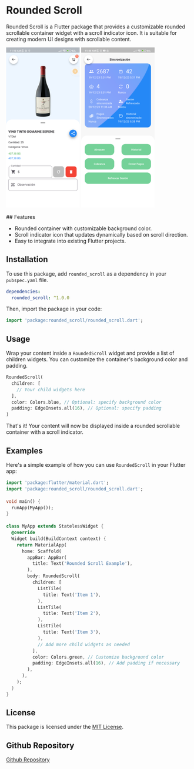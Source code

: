 # Rounded Scroll

<!-- [![Pub Version](https://img.shields.io/pub/v/rounded_scroll)](https://pub.dev/packages/rounded_scroll) -->

Rounded Scroll is a Flutter package that provides a customizable rounded scrollable container widget with a scroll indicator icon. It is suitable for creating modern UI designs with scrollable content.

<p float="left">
  <img src="screenshots/flutter_1.png" alt="real_example_1" width="200"/>
  <img src="screenshots/flutter_2.png" alt="real_example_2" width="200"/>
</p>
## Features

- Rounded container with customizable background color.
- Scroll indicator icon that updates dynamically based on scroll direction.
- Easy to integrate into existing Flutter projects.

## Installation

To use this package, add `rounded_scroll` as a dependency in your `pubspec.yaml` file.

```yaml
dependencies:
  rounded_scroll: ^1.0.0
```

Then, import the package in your code:

```dart
import 'package:rounded_scroll/rounded_scroll.dart';
```

## Usage

Wrap your content inside a `RoundedScroll` widget and provide a list of children widgets. You can customize the container's background color and padding.

```dart
RoundedScroll(
  children: [
    // Your child widgets here
  ],
  color: Colors.blue, // Optional: specify background color
  padding: EdgeInsets.all(16), // Optional: specify padding
)
```

That's it! Your content will now be displayed inside a rounded scrollable container with a scroll indicator.

## Examples

Here's a simple example of how you can use `RoundedScroll` in your Flutter app:

```dart
import 'package:flutter/material.dart';
import 'package:rounded_scroll/rounded_scroll.dart';

void main() {
  runApp(MyApp());
}

class MyApp extends StatelessWidget {
  @override
  Widget build(BuildContext context) {
    return MaterialApp(
      home: Scaffold(
        appBar: AppBar(
          title: Text('Rounded Scroll Example'),
        ),
        body: RoundedScroll(
          children: [
            ListTile(
              title: Text('Item 1'),
            ),
            ListTile(
              title: Text('Item 2'),
            ),
            ListTile(
              title: Text('Item 3'),
            ),
            // Add more child widgets as needed
          ],
          color: Colors.green, // Customize background color
          padding: EdgeInsets.all(16), // Add padding if necessary
        ),
      ),
    );
  }
}
```

## License

This package is licensed under the [MIT License](LICENSE).

## Github Repository
[Github Repository](https://github.com/dylanroman03)
